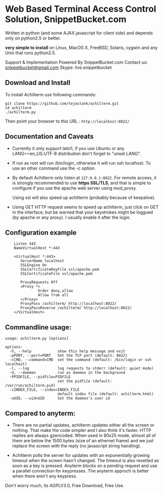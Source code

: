 # Web Based Terminal Access Control Solution, SnippetBucket.com

Written in python (and some AJAX javascript for client side) and depends only on python2.5 or better.

**very simple to install** on Linux, MacOS X, FreeBSD, Solaris, cygwin and any Unix that runs python2.5.

Support & Implementation Powered By SnippetBucket.com
Contact us: snippetbucket@gmail.com
Skype: live.snippetbucket


## Download and Install

To install Achilterm use following commands:
```
git clone https://github.com/tejastank/achilterm.git
cd achilterm
./achilterm.py
```
Then point your browser to this URL : `http://localhost:8022/`

## Documentation and Caveats

 * Currently it only support latin1, if you use Ubuntu or any LANG==en_US.UTF-8 distribution don't forget to "unset LANG".

 * If run as root will run /bin/login, otherwise it will run ssh
   localhost. To use an other command use the -c option.

 * By default Achilterm only listen at `127.0.0.1:8022`. For remote access, it is
   strongly recommended to use **https SSL/TLS**, and that is simple to
   configure if you use the apache web server using mod_proxy.

   Using ssl will also speed up achilterm (probably because of keepalive).

 * Using GET HTTP request seems to speed up achilterm, just click on GET in the
   interface, but be warned that your keystrokes might be loggued (by apache or
   any proxy). I usually enable it after the login.


## Configuration example

```
    Listen 443
    NameVirtualHost *:443

    <VirtualHost *:443>
       ServerName localhost
       SSLEngine On
       SSLCertificateKeyFile ssl/apache.pem
       SSLCertificateFile ssl/apache.pem

       ProxyRequests Off
       <Proxy *>
               Order deny,allow
               Allow from all
       </Proxy>
       ProxyPass /achilterm/ http://localhost:8022/
       ProxyPassReverse /achilterm/ http://localhost:8022/
    </VirtualHost>
```

## Commandline usage:

```
usage: achilterm.py [options]

options:
  -h, --help            show this help message and exit
  -pPORT, --port=PORT   Set the TCP port (default: 8022)
  -cCMD, --command=CMD  set the command (default: /bin/login or ssh localhost)
  -l, --log             log requests to stderr (default: quiet mode)
  -d, --daemon          run as daemon in the background
  -PPIDFILE, --pidfile=PIDFILE
                        set the pidfile (default: /var/run/achilterm.pid)
  -iINDEX_FILE, --index=INDEX_FILE
                        default index file (default: achilterm.html)
  -uUID, --uid=UID      Set the daemon's user id
```

## Compared to anyterm:

 * There are no partial updates, achilterm updates either all the screen or
   nothing. That make the code simpler and I also think it's faster. HTTP
   replies are always gzencoded. When used in 80x25 mode, almost all of
   them are below the 1500 bytes (size of an ethernet frame) and we just
   replace the screen with the reply (no javascript string handling).

 * Achilterm polls the server for updates with an exponentially growing
   timeout when the screen hasn't changed. The timeout is also resetted as
   soon as a key is pressed. Anyterm blocks on a pending request and use a
   parallel connection for keypresses. The anyterm approch is better
   when there aren't any keypress.


Don't worry much, its AGPLV3.0, Free Download, Free Use.
